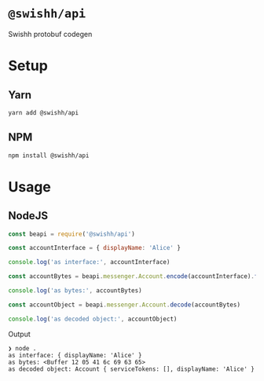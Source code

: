 # `@swishh/api`

Swishh protobuf codegen

# Setup

## Yarn

```sh
yarn add @swishh/api
```

## NPM

```sh
npm install @swishh/api
```

# Usage

## NodeJS

```js
const beapi = require('@swishh/api')

const accountInterface = { displayName: 'Alice' }

console.log('as interface:', accountInterface)

const accountBytes = beapi.messenger.Account.encode(accountInterface).finish()

console.log('as bytes:', accountBytes)

const accountObject = beapi.messenger.Account.decode(accountBytes)

console.log('as decoded object:', accountObject)
```

Output

```
❯ node .
as interface: { displayName: 'Alice' }
as bytes: <Buffer 12 05 41 6c 69 63 65>
as decoded object: Account { serviceTokens: [], displayName: 'Alice' }
```
